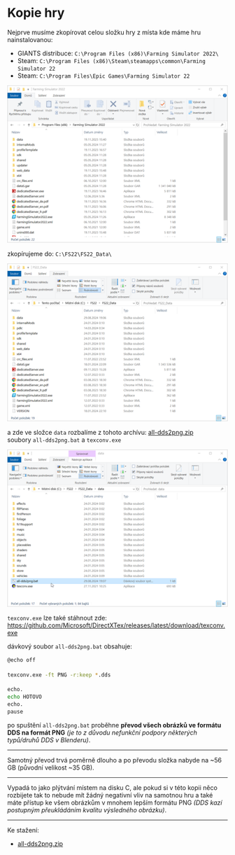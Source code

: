 # Kopie hry

Nejprve musíme zkopírovat celou složku hry z místa kde máme hru nainstalovanou:

- GIANTS distribuce: `C:\Program Files (x86)\Farming Simulator 2022\`
- Steam: `C:\Program Files (x86)\Steam\steamapps\common\Farming Simulator 22`
- Steam: `C:\Program Files\Epic Games\Farming Simulator 22`

![Farming_Simulator_2022](Farming_Simulator_2022.png)

zkopírujeme do: `C:\FS22\FS22_Data\`

![FS22_Data](FS22_Data.png)

a zde ve složce `data` rozbalíme z tohoto archívu: [all-dds2png.zip](all-dds2png.zip)
<br/>
soubory `all-dds2png.bat` a `texconv.exe`

![data](data.png)

`texconv.exe` lze také stáhnout zde: <https://github.com/Microsoft/DirectXTex/releases/latest/download/texconv.exe>

dávkový soubor `all-dds2png.bat` obsahuje:

```bash
@echo off

texconv.exe -ft PNG -r:keep *.dds

echo.
echo HOTOVO
echo.
pause
```

po spuštění `all-dds2png.bat` proběhne **převod všech obrázků ve formátu DDS na formát PNG** _(je to z důvodu nefunkční podpory některých typů/druhů DDS v Blenderu)_.

---

Samotný převod trvá poměrně dlouho a po převodu složka nabyde na \~56 GB (původní velikost \~35 GB).

---

Vypadá to jako plýtvání místem na disku C, ale pokud si v této kopii něco rozbijete tak to nebude mít
žádný negativní vliv na samotnou hru a také máte přístup ke všem obrázkům v mnohem lepším formátu PNG
_(DDS kazí postupným přeukládáním kvalitu výsledného obrázku)_.


---

Ke stažení:

- [all-dds2png.zip](all-dds2png.zip)
